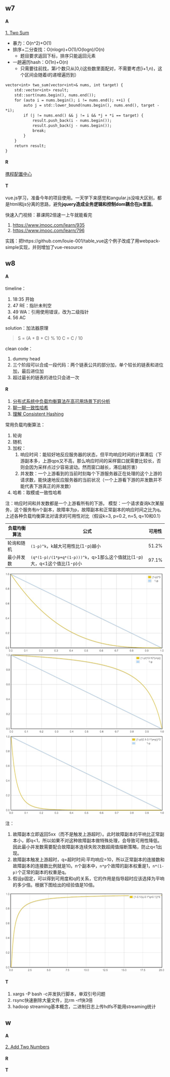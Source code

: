 ## w7
#### A
[1. Two Sum](https://leetcode.com/problems/two-sum/)

* 暴力：O(n^2)+O(1)
* 排序+二分查找：O(nlogn)+O(1)/O(logn)/O(n)
    * 题目要求返回下标，排序只能返回元素
* 一趟遍历hash：O(1n)+O(n)
    * 只需要往前找，第i个数只从[0,i)这些数里面配对，不需要考虑[i+1,n)，这个区间会随着i的递增遍历到）

```
vector<int> two_sum(vector<int>& nums, int target) {
    std::vector<int> result;
    std::sort(nums.begin(), nums.end());
    for (auto i = nums.begin(); i != nums.end(); ++i) {
        auto j = std::lower_bound(nums.begin(), nums.end(), target - *i);
        if (j != nums.end() && j != i && *j + *i == target) {
            result.push_back(i - nums.begin());
            result.push_back(j - nums.begin());
            break;
        }
    }
    return result;
}
```

#### R
[携程配置中心](https://github.com/pirDOL/kaka/blob/master/Industry/配置中心.md)

#### T
vue.js学习，准备今年的项目使用。一天学下来感觉和angular.js没啥大区别，都是html和js分离的思路，避免**jquery造成业务逻辑和控制dom耦合在js里面**。

快速入门视频：慕课网2倍速一上午就能看完

1. https://www.imooc.com/learn/935
1. https://www.imooc.com/learn/796

实践：把https://github.com/louie-001/table_vue这个例子改成了用webpack-simple实现，并则增加了vue-resource

## w8
#### A
timeline：

1. 18:35 开始
1. 47 RE：指针未判空
2. 49 WA：引用使用错误，改为二级指针
3. 56 AC

solution：加法器原理

>S = (A + B + C) % 10
>C = C / 10

clean code：

1. dummy head
2. 三个阶段可以合成一段代码：两个链表公共的部分加，单个较长的链表和进位加，最后进位加
3. 超过最长的链表的进位只会进一次

#### R
1. [分布式系统中负载均衡算法在高可用场景下的分析](http://tech.youzan.com/load-balancing-algorithm/)
1. [聊一聊一致性哈希](https://mp.weixin.qq.com/s/FgRi3aVpNYfaLU3EeVk7ug?)
2. [理解 Consistent Hashing](http://www.importnew.com/27909.html)


常用负载均衡算法：

1. 轮询
2. 随机
3. 加权：
    1. 响应时间：能较好地反应服务器的状态，但平均响应时间的计算滞后（下游副本多，上游qps又不高，那么响应时间的采样窗口就需要比较长，否则会因为采样点过少容易波动。然而窗口越长，滞后越厉害）
    1. 并发数：一个上游看到的当前时刻每个下游服务器正在处理的这个上游的请求数，能快速地反应服务器的当前状况（一个上游看下游的并发数并不能代表下游真正的并发数）
5. 哈希：取模或一致性哈希

注：响应时间和并发数都是一个上游看所有的下游。
模型：一个请求查询k次某服务，这个服务有n个副本，故障率为p，故障副本和正常副本的响应时间之比为q。上述各种负载均衡算法对请求的可用性对比（假设k=3, p=0.2, n=5, q=10和0.1）

|负载均衡算法|公式|可用性|
|-|-|-|
|轮询和随机|`(1-p)^k`，k越大可用性比(1-p)越小|51.2%|
|最小并发数|`(q*(1-p)/(1*p+q*(1-p)))^k`，q>1那么这个值就比(1-p)大，q<1这个值比(1-p)小|97.1%|

![](2019q1/w8/rr.jpg)
![](2019q1/w8/mc_1.jpg)
![](2019q1/w8/mc_2.jpg)

注：

1. 故障副本立即返回5xx（而不是触发上游超时）。此时故障副本的平响比正常副本小，即q<1，所以如果不对这种故障副本做特殊处理，会导致可用性降低。因此最小并发数需要配合故障副本连续失败次数超阈值熔断策略，防止q<1出现。
1. 故障副本触发上游超时，q=超时时间:平均响应=10，所以正常副本的连接数和故障副本的连接数比例就是10。n个副本中，`n*p`个故障的副本权重是1，`n*(1-p)`个正常的副本的权重是q。
2. 假设p固定，可以得到可用度和q的关系，它的作用是指导超时应该选择为平响的多少倍。根据下图给出的经验值是10倍。

![](2019q1/w8/mc_q.jpg)

#### T
1. xargs -P bash -c并发执行脚本，单双引号问题
2. rsync快速删除大量文件，比rm -rf快3倍
3. hadoop streaming基本概念，二进制日志上传hdfs不能用streaming统计

## w
#### A
[2. Add Two Numbers](https://leetcode.com/problems/add-two-numbers/)
#### R
#### T
